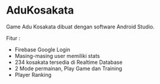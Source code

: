 # AduKosakata
Game Adu Kosakata dibuat dengan software Android Studio.

Fitur :
- Firebase Google Login
- Masing-masing user memiliki stats
- 234 kosakata tersedia di Realtime Database
- 2 Mode permainan, Play Game dan Training
- Player Ranking
